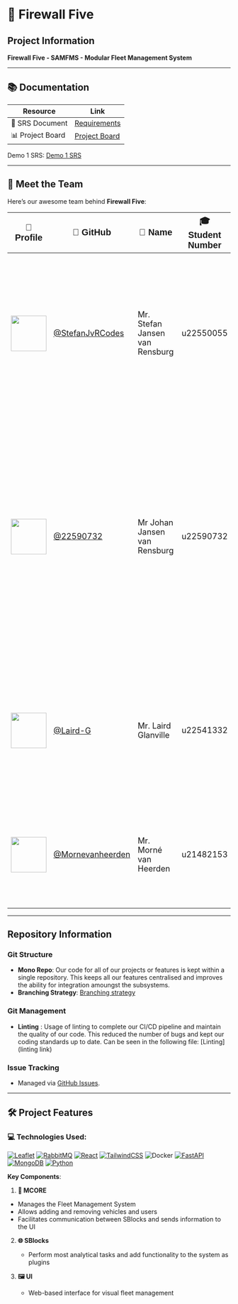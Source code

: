 # 🚀 Firewall Five

## Project Information
**Firewall Five - SAMFMS - Modular Fleet Management System**  

---

## 📚 Documentation  
| Resource | Link |
|----------|------|
| 📄 SRS Document | [Requirements](https://docs.google.com/document/d/1G0PdNyn39kSutfvn8tCN5x-yCHrte0QFu_v2-gYdXPU/edit?usp=sharing) |
| 📊 Project Board | [Project Board](link-to-project-board)

Demo 1 SRS: [Demo 1 SRS](https://docs.google.com/document/d/1En1Mck7JwaSdKjgyvRhmX5pXqHhVSUlhZhp7XU-f_K4/edit?tab=t.0)

---

## 👥 Meet the Team 
Here’s our awesome team behind **Firewall Five**:

<table>
  <thead>
    <tr>
      <th style="font-size: 20px; font-family: 'Verdana', sans-serif;">📸 Profile</th>
      <th style="font-size: 20px; font-family: 'Verdana', sans-serif;">👾 GitHub</th>
      <th style="font-size: 20px; font-family: 'Verdana', sans-serif;">🧑 Name</th>
      <th style="font-size: 20px; font-family: 'Verdana', sans-serif;">🎓 Student Number</th>
        <th style="font-size: 20px; font-family: 'Verdana', sans-serif;">🧑‍💻LinkedIn</th>
      <th style="font-size: 20px; font-family: 'Verdana', sans-serif;">📄Description</th>

  </tr>
  </thead>
  <tbody>
    <tr>
      <td><img src="https://github.com/StefanJvRCodes.png" width="80"></td>
      <td><a href="https://github.com/StefanJvRCodes" style="font-size: 18px;">@StefanJvRCodes</a></td>
      <td style="font-size: 18px;">Mr. Stefan Jansen van Rensburg</td>
      <td style="font-size: 18px;">u22550055</td>
      <td><a href="https://linkedin.com/in/stefan-JvR" style="font-size: 18px;">@Stefan Jansen van Rensburg</a></td>
      <td style="font-size: 18px;"><strong>Team lead/ Project manager.</strong>, management of <strong>CI\CD</strong> , Worked on <strong>Daemon.</strong> // Features: storage, CRUD operations, reading and writing files, server creation and user management</td>
    </tr>
    <tr>
      <td><img src="https://github.com/22590732.png" width="80"></td>
      <td><a href="https://github.com/22590732" style="font-size: 18px;">@22590732</a></td>
      <td style="font-size: 18px;">Mr Johan Jansen van Rensburg</td>
      <td style="font-size: 18px;">u22590732</td>
      <td><a href="https://www.linkedin.com/in/nicolaas-jansen-van-rensburg-202629363/" style="font-size: 18px;">@Johan Jansen van Rensburg</a></td>
      <td style="font-size: 18px;">
        <strong>UI Engineer, Designer, Services Engineer.</strong>
        Responsible for designing and implementing the user interface, ensuring a seamless and intuitive user experience. Contributed to the visual design, frontend architecture, and integration of backend services for the SAMFMS platform.
      </td>
    </tr>
    <tr>
      <td><img src="https://github.com/Laird-G.png" width="80"></td>
      <td><a href="https://github.com/Laird-G" style="font-size: 18px;">@Laird-G</a></td>
      <td style="font-size: 18px;">Mr. Laird Glanville</td>
      <td style="font-size: 18px;">u22541332</td>
      <td><a href="https://www.linkedin.com/in/laird-glanville-046270326/" style="font-size: 18px;">@Laird Glanville</a></td>
      <td style="font-size: 18px;">Backend Engineer, working on the inner logic and workings of the system. Responsible for MCore development, and development of modular, standalone SBlocks.</td>
    </tr>
    <tr>
      <td><img src="https://github.com/Mornevanheerden.png" width="80"></td>
      <td><a href="https://github.com/Mornevanheerden" style="font-size: 18px;">@Mornevanheerden</a></td>
      <td style="font-size: 18px;">Mr. Morné van Heerden</td>
      <td style="font-size: 18px;">u21482153</td>
      <td><a href="https://www.linkedin.com/in/morne-van-heerden-a0b173355/" style="font-size: 18px;">@Morné van heerden</a></td>
      <td style="font-size: 18px;">Devops, Systems Engineer and Services engineer. Responsible for the maintenance and upkeep of the Github repository.</td>
    </tr>
  </tbody>
</table>

---

## Repository Information
### Git Structure
- **Mono Repo**: Our code for all of our projects or features is kept within a single repository. This keeps all our features centralised and improves the ability for integration amoungst the subsystems.  
- **Branching Strategy**: [Branching strategy](https://github.com/COS301-SE-2025/SAMFMS/blob/docs/docs/Branching_Strategy.pdf)

### Git Management
- **Linting** : Usage of linting to complete our CI/CD pipeline and maintain the quality of our code. This reduced the number of bugs and kept our coding standards up to date. Can be seen in the following file: [Linting](linting link)

### Issue Tracking
- Managed via [GitHub Issues](https://github.com/COS301-SE-2025/SAMFMS/issues).

---

## 🛠️ Project Features

### 💻 **Technologies Used**:

[![Leaflet](https://img.shields.io/badge/Leaflet-199900?style=for-the-badge&logo=leaflet&logoColor=white)](https://leafletjs.com/)
[![RabbitMQ](https://img.shields.io/badge/RabbitMQ-FF6600?style=for-the-badge&logo=rabbitmq&logoColor=white)](https://www.rabbitmq.com/)
[![React](https://img.shields.io/badge/React-20232A?style=for-the-badge&logo=react&logoColor=61DAFB)](https://reactjs.org/)
[![TailwindCSS](https://img.shields.io/badge/Tailwind_CSS-38B2AC?style=for-the-badge&logo=tailwind-css&logoColor=white)](https://tailwindcss.com/)
![Docker](https://img.shields.io/badge/docker-%230db7ed.svg?style=for-the-badge&logo=docker&logoColor=white)
[![FastAPI](https://img.shields.io/badge/FastAPI-005571?style=for-the-badge&logo=fastapi&logoColor=white)](https://fastapi.tiangolo.com/)
[![MongoDB](https://img.shields.io/badge/MongoDB-4DB33D?style=for-the-badge&logo=mongodb&logoColor=white)](https://www.mongodb.com/)
[![Python](https://img.shields.io/badge/Python-3776AB?style=for-the-badge&logo=python&logoColor=white)](https://www.python.org/)

**Key Components**:

1. **🔧 MCORE**

- Manages the Fleet Management System
- Allows adding and removing vehicles and users
- Facilitates communication between SBlocks and sends information to the UI

2. **🌐 SBlocks**

   - Perform most analytical tasks and add functionality to the system as plugins

3. **🖼️ UI**
   - Web-based interface for visual fleet management
